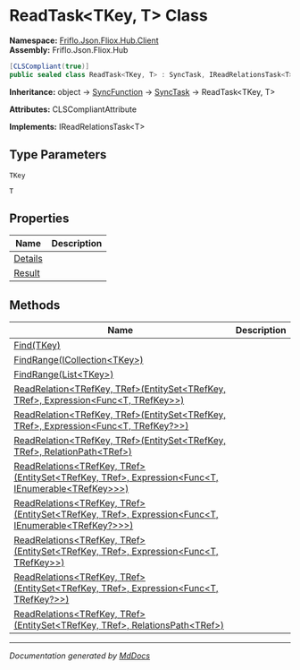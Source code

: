 ﻿<!--  
  <auto-generated>   
    The contents of this file were generated by a tool.  
    Changes to this file may be list if the file is regenerated  
  </auto-generated>   
-->

# ReadTask\<TKey, T\> Class

**Namespace:** [Friflo.Json.Fliox.Hub.Client](../index.md)  
**Assembly:** Friflo.Json.Fliox.Hub

```csharp
[CLSCompliant(true)]
public sealed class ReadTask<TKey, T> : SyncTask, IReadRelationsTask<T>
```

**Inheritance:** object → [SyncFunction](../SyncFunction/index.md) → [SyncTask](../SyncTask/index.md) → ReadTask\<TKey, T\>

**Attributes:** CLSCompliantAttribute

**Implements:** IReadRelationsTask\<T\>

## Type Parameters

`TKey`

`T`

## Properties

| Name                             | Description |
| -------------------------------- | ----------- |
| [Details](properties/Details.md) |             |
| [Result](properties/Result.md)   |             |

## Methods

| Name                                                                                                                                                                                                                       | Description |
| -------------------------------------------------------------------------------------------------------------------------------------------------------------------------------------------------------------------------- | ----------- |
| [Find(TKey)](methods/Find.md)                                                                                                                                                                                              |             |
| [FindRange(ICollection\<TKey\>)](methods/FindRange.md#findrangeicollectiontkey)                                                                                                                                            |             |
| [FindRange(List\<TKey\>)](methods/FindRange.md#findrangelisttkey)                                                                                                                                                          |             |
| [ReadRelation\<TRefKey, TRef\>(EntitySet\<TRefKey, TRef\>, Expression\<Func\<T, TRefKey\>\>)](methods/ReadRelation.md#readrelationtrefkey-trefentitysettrefkey-tref-expressionfunct-trefkey)                               |             |
| [ReadRelation\<TRefKey, TRef\>(EntitySet\<TRefKey, TRef\>, Expression\<Func\<T, TRefKey?\>\>)](methods/ReadRelation.md#readrelationtrefkey-trefentitysettrefkey-tref-expressionfunct-trefkey)                              |             |
| [ReadRelation\<TRefKey, TRef\>(EntitySet\<TRefKey, TRef\>, RelationPath\<TRef\>)](methods/ReadRelation.md#readrelationtrefkey-trefentitysettrefkey-tref-relationpathtref)                                                  |             |
| [ReadRelations\<TRefKey, TRef\>(EntitySet\<TRefKey, TRef\>, Expression\<Func\<T, IEnumerable\<TRefKey\>\>\>)](methods/ReadRelations.md#readrelationstrefkey-trefentitysettrefkey-tref-expressionfunct-ienumerabletrefkey)  |             |
| [ReadRelations\<TRefKey, TRef\>(EntitySet\<TRefKey, TRef\>, Expression\<Func\<T, IEnumerable\<TRefKey?\>\>\>)](methods/ReadRelations.md#readrelationstrefkey-trefentitysettrefkey-tref-expressionfunct-ienumerabletrefkey) |             |
| [ReadRelations\<TRefKey, TRef\>(EntitySet\<TRefKey, TRef\>, Expression\<Func\<T, TRefKey\>\>)](methods/ReadRelations.md#readrelationstrefkey-trefentitysettrefkey-tref-expressionfunct-trefkey)                            |             |
| [ReadRelations\<TRefKey, TRef\>(EntitySet\<TRefKey, TRef\>, Expression\<Func\<T, TRefKey?\>\>)](methods/ReadRelations.md#readrelationstrefkey-trefentitysettrefkey-tref-expressionfunct-trefkey)                           |             |
| [ReadRelations\<TRefKey, TRef\>(EntitySet\<TRefKey, TRef\>, RelationsPath\<TRef\>)](methods/ReadRelations.md#readrelationstrefkey-trefentitysettrefkey-tref-relationspathtref)                                             |             |

___

*Documentation generated by [MdDocs](https://github.com/ap0llo/mddocs)*
